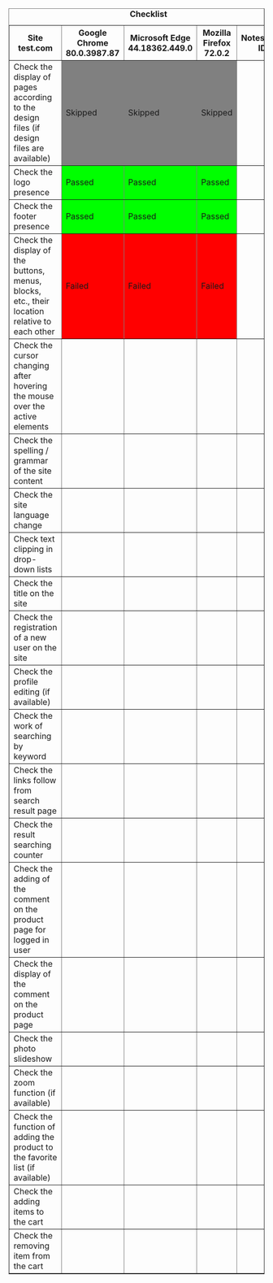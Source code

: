 <table border="1">
   <caption><b>Checklist</b></caption>
   <tr>
    <th>Site test.com</th>
    <th>Google Chrome 80.0.3987.87</th>
    <th>Microsoft Edge 44.18362.449.0</th>
    <th>Mozilla Firefox 72.0.2</th>
    <th>Notes/Bug ID</th>
   </tr>
   <tr>
     <td>Check the display of pages according to the design files (if design files are available)</td><td bgcolor="#808080">Skipped</td><td bgcolor="#808080">Skipped</td><td bgcolor="#808080">Skipped</td><td></td>
  </tr>
   <tr>
     <td>Check the logo presence</td><td bgcolor="#00ff00">Passed</td><td bgcolor="#00ff00">Passed</td><td bgcolor="#00ff00">Passed</td><td></td>
  </tr>
   <tr>
     <td>Check the footer presence</td><td bgcolor="#00ff00">Passed</td><td bgcolor="#00ff00">Passed</td><td bgcolor="#00ff00">Passed</td><td></td>
  </tr>
   <tr>
     <td>Check the display of the buttons, menus, blocks, etc., their location relative to each other</td><td bgcolor="#ff0000">Failed</td><td bgcolor="#ff0000">Failed</td><td bgcolor="#ff0000">Failed</td><td></td>
  </tr>
   <tr>
     <td>Check the cursor changing after hovering the mouse over the active elements</td><td></td><td></td><td></td><td></td>
  </tr>
   <tr>
     <td>Check the spelling / grammar of the site content</td><td></td><td></td><td></td><td></td>
  </tr>
   <tr>
     <td>Check the site language change</td><td></td><td></td><td></td><td></td>
  </tr>
   <tr>
     <td>Check text clipping in drop-down lists</td><td></td><td></td><td></td><td></td>
  </tr>
   <tr>
     <td>Check the title on the site</td><td></td><td></td><td></td><td></td>
  </tr>
   <tr>
     <td>Check the registration of a new user on the site</td><td></td><td></td><td></td><td></td>
  </tr>
   <tr>
     <td>Check the profile editing (if available)</td><td></td><td></td><td></td><td></td>
  </tr>
   <tr>
     <td>Check the work of searching by keyword</td><td></td><td></td><td></td><td></td>
  </tr>
   <tr>
     <td>Check the links follow from search result page</td><td></td><td></td><td></td><td></td>
  </tr>
   <tr>
     <td>Check the result searching counter</td><td></td><td></td><td></td><td></td>
  </tr>
   <tr>
     <td>Check the adding of the comment on the product page for logged in user</td><td></td><td></td><td></td><td></td>
  </tr>
   <tr>
     <td>Check the display of the comment on the product page</td><td></td><td></td><td></td><td></td>
  </tr>
   <tr>
     <td>Check the photo slideshow</td><td></td><td></td><td></td><td></td>
  </tr>
   <tr>
     <td>Check the zoom function (if available)</td><td></td><td></td><td></td><td></td>
  </tr>
   <tr>
     <td>Check the function of adding the product to the favorite list (if available)</td><td></td><td></td><td></td><td></td>
  </tr>
   <tr>
     <td>Check the adding items to the cart</td><td></td><td></td><td></td><td></td>
  </tr>
   <tr>
     <td>Check the removing item from the cart</td><td></td><td></td><td></td><td></td>
  </tr>
  </table>

